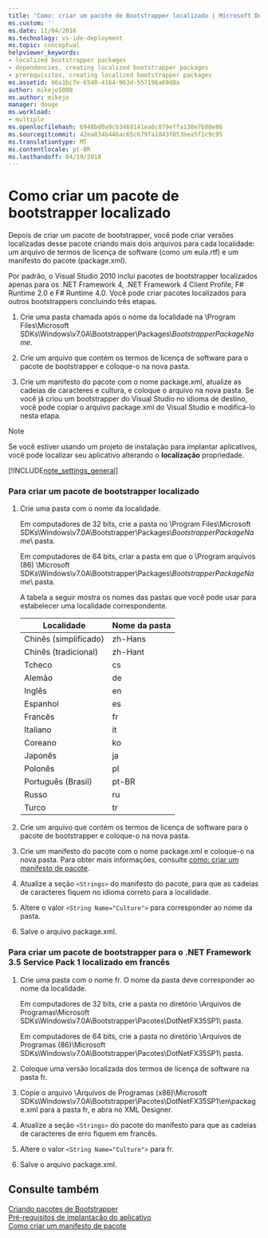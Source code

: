 ```yaml
---
title: 'Como: criar um pacote de Bootstrapper localizado | Microsoft Docs'
ms.custom: ''
ms.date: 11/04/2016
ms.technology: vs-ide-deployment
ms.topic: conceptual
helpviewer_keywords:
- localized bootstrapper packages
- dependencies, creating localized bootstrapper packages
- prerequisites, creating localized bootstrapper packages
ms.assetid: 66a1bc7e-6540-4164-963d-557196a69d8a
author: mikejo5000
ms.author: mikejo
manager: douge
ms.workload:
- multiple
ms.openlocfilehash: 6948bd0a9cb3469141ea8c879effa130e7b00e86
ms.sourcegitcommit: 42ea834b446ac65c679fa1043f853bea5f1c9c95
ms.translationtype: MT
ms.contentlocale: pt-BR
ms.lasthandoff: 04/19/2018
---
```

# <a name="how-to-create-a-localized-bootstrapper-package"></a>Como criar um pacote de bootstrapper localizado
Depois de criar um pacote de bootstrapper, você pode criar versões localizadas desse pacote criando mais dois arquivos para cada localidade: um arquivo de termos de licença de software (como um eula.rtf) e um manifesto do pacote (package.xml).  
  
 Por padrão, o Visual Studio 2010 inclui pacotes de bootstrapper localizados apenas para os .NET Framework 4, .NET Framework 4 Client Profile, F# Runtime 2.0 e F# Runtime 4.0. Você pode criar pacotes localizados para outros bootstrappers concluindo três etapas.  
  
1.  Crie uma pasta chamada após o nome da localidade na \Program Files\Microsoft SDKs\Windows\v7.0A\Bootstrapper\Packages\\*BootstrapperPackageName*.  
  
2.  Crie um arquivo que contém os termos de licença de software para o pacote de bootstrapper e coloque-o na nova pasta.  
  
3.  Crie um manifesto do pacote com o nome package.xml, atualize as cadeias de caracteres e cultura, e coloque o arquivo na nova pasta. Se você já criou um bootstrapper do Visual Studio no idioma de destino, você pode copiar o arquivo package.xml do Visual Studio e modificá-lo nesta etapa.  
  
> [!NOTE]
>  Se você estiver usando um projeto de instalação para implantar aplicativos, você pode localizar seu aplicativo alterando o **localização** propriedade.  
  
 [!INCLUDE[note_settings_general](../data-tools/includes/note_settings_general_md.md)]  
  
### <a name="to-create-a-localized-bootstrapper-package"></a>Para criar um pacote de bootstrapper localizado  
  
1.  Crie uma pasta com o nome da localidade.  
  
     Em computadores de 32 bits, crie a pasta no \Program Files\Microsoft SDKs\Windows\v7.0A\Bootstrapper\Packages\\*BootstrapperPackageName*\ pasta.  
  
     Em computadores de 64 bits, criar a pasta em que o \Program arquivos (86) \Microsoft SDKs\Windows\v7.0A\Bootstrapper\Packages\\*BootstrapperPackageName*\ pasta.  
  
     A tabela a seguir mostra os nomes das pastas que você pode usar para estabelecer uma localidade correspondente.  
  
    |Localidade|Nome da pasta|  
    |------------|-----------------|  
    |Chinês (simplificado)|zh-Hans|  
    |Chinês (tradicional)|zh-Hant|  
    |Tcheco|cs|  
    |Alemão|de|  
    |Inglês|en|  
    |Espanhol|es|  
    |Francês|fr|  
    |Italiano|it|  
    |Coreano|ko|  
    |Japonês|ja|  
    |Polonês|pl|  
    |Português (Brasil)|pt-BR|  
    |Russo|ru|  
    |Turco|tr|  
  
2.  Crie um arquivo que contém os termos de licença de software para o pacote de bootstrapper e coloque-o na nova pasta.  
  
3.  Crie um manifesto do pacote com o nome package.xml e coloque-o na nova pasta. Para obter mais informações, consulte [como: criar um manifesto de pacote](../deployment/how-to-create-a-package-manifest.md).  
  
4.  Atualize a seção `<Strings>` do manifesto do pacote, para que as cadeias de caracteres fiquem no idioma correto para a localidade.  
  
5.  Altere o valor `<String Name="Culture">` para corresponder ao nome da pasta.  
  
6.  Salve o arquivo package.xml.  
  
### <a name="to-create-a-bootstrapper-package-for-net-framework-35-service-pack-1-localized-in-french"></a>Para criar um pacote de bootstrapper para o .NET Framework 3.5 Service Pack 1 localizado em francês  
  
1.  Crie uma pasta com o nome fr. O nome da pasta deve corresponder ao nome da localidade.  
  
     Em computadores de 32 bits, crie a pasta no diretório \Arquivos de Programas\Microsoft SDKs\Windows\v7.0A\Bootstrapper\Pacotes\DotNetFX35SP1\ pasta.  
  
     Em computadores de 64 bits, crie a pasta no diretório \Arquivos de Programas (86)\Microsoft SDKs\Windows\v7.0A\Bootstrapper\Pacotes\DotNetFX35SP1\ pasta.  
  
2.  Coloque uma versão localizada dos termos de licença de software na pasta fr.  
  
3.  Copie o arquivo \Arquivos de Programas (x86)\Microsoft SDKs\Windows\v7.0A\Bootstrapper\Pacotes\DotNetFX35SP1\en\package.xml para a pasta fr, e abra no XML Designer.  
  
4.  Atualize a seção `<Strings>` do pacote do manifesto para que as cadeias de caracteres de erro fiquem em francês.  
  
5.  Altere o valor `<String Name="Culture">` para fr.  
  
6.  Salve o arquivo package.xml.  
  
## <a name="see-also"></a>Consulte também  
 [Criando pacotes de Bootstrapper](../deployment/creating-bootstrapper-packages.md)   
 [Pré-requisitos de implantação do aplicativo](../deployment/application-deployment-prerequisites.md)   
 [Como criar um manifesto de pacote](../deployment/how-to-create-a-package-manifest.md)